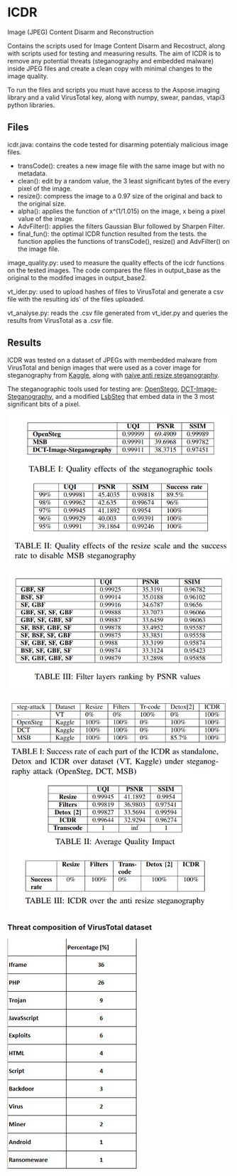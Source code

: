 # ICDR
Image (JPEG) Content Disarm and Reconstruction

Contains the scripts used for Image Content Disarm and Recostruct, along with scripts used for testing and measuring results.
The aim of ICDR is to remove any potential threats (steganography and embedded malware) inside JPEG files and create a clean copy with minimal changes to the image quality.

To run the files and scripts you must have access to the Aspose.imaging library and a valid VirusTotal key, along with numpy, swear, pandas, vtapi3 python libraries.

## Files
icdr.java: contains the code tested for disarming potentialy malicious image files.
* transCode(): creates a new image file with the same image but with no metadata.
* clean(): edit by a random value, the 3 least significant bytes of the every pixel of the image.
* resize(): compress the image to a 0.97 size of the original and back to the original size.
* alpha(): applies the function of x^(1/1.015) on the image, x being a pixel value of the image.
* AdvFilter(): applies the filters Gaussian Blur followed by Sharpen Filter.
* final_fun(): the optimal ICDR function resulted from the tests. the function applies the functions of transCode(), resize() and AdvFilter() on the image file.

image_quality.py: used to measure the quality effects of the icdr functions on the tested images. The code compares the files in output_base as the original to the modifed images in output_base2.

vt_ider.py: used to upload hashes of files to VirusTotal and generate a csv file with the resulting ids' of the files uploaded.

vt_analyse.py: reads the .csv file generated from vt_ider.py and queries the results from VirusTotal as a .csv file.

## Results
ICDR was tested on a dataset of JPEGs with membedded malware from VirusTotal and benign images that were used as a cover image for steganography from [Kaggle](https://www.kaggle.com/datasets/prasunroy/natural-images), along with [naive anti resize steganography](https://github.com/eloblo/naive-anti-resize-steganography).

The steganographic tools used for testing are: [OpenStego](https://github.com/syvaidya/openstego), [DCT-Image-Steganography](https://github.com/MasonEdgar/DCT-Image-Steganography), and a modified [LsbSteg](https://github.com/adrg/lsbsteg) that embed data in the 3 most significant bits of a pixel.

![1](/assets/images/quality_test.PNG)

![2](/assets/images/filters.PNG)

![3](/assets/images/res.PNG)

### Threat composition of VirusTotal dataset

![4](/assets/images/threats_cmp.PNG)

